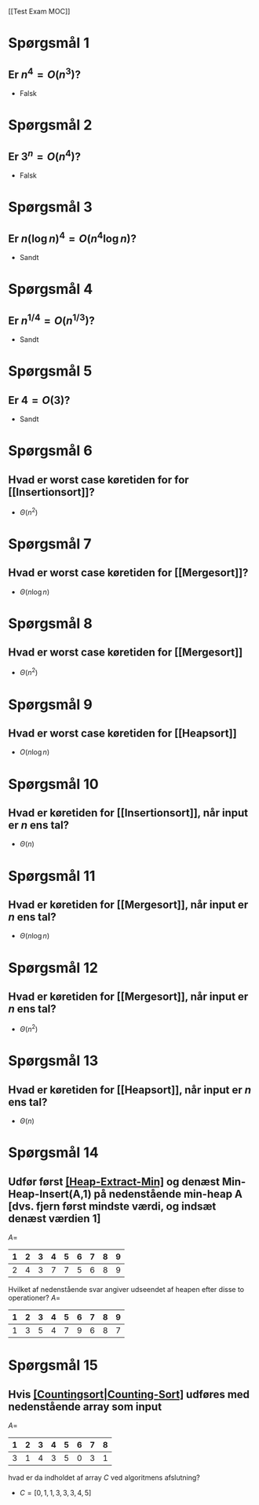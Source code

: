 [[Test Exam MOC]]

# Spørgsmål 1
## Er $n^4=O(n^3)$?
- Falsk

# Spørgsmål 2
## Er $3^n=O(n^4)$?
- Falsk

# Spørgsmål 3
## Er $n(\log n)^4 = O(n^4 \log n)$?
- Sandt

# Spørgsmål 4
## Er $n^{1/4} = O(n^{1/3})$?
- Sandt

# Spørgsmål 5
## Er $4=O(3)$?
- Sandt

# Spørgsmål 6
## Hvad er worst case køretiden for for [[Insertionsort]]?
- $\Theta(n^2)$

# Spørgsmål 7
## Hvad er worst case køretiden for [[Mergesort]]?
- $\Theta(n\log n)$

# Spørgsmål 8
## Hvad er worst case køretiden for [[Mergesort]]
- $\Theta(n^2)$

# Spørgsmål 9
## Hvad er worst case køretiden for [[Heapsort]]
- $O(n \log n)$

# Spørgsmål 10
## Hvad er køretiden for [[Insertionsort]], når input er $n$ ens tal?
- $\Theta(n)$

# Spørgsmål 11
## Hvad er køretiden for [[Mergesort]], når input er $n$ ens tal?
- $\Theta(n \log n)$

# Spørgsmål 12
## Hvad er køretiden for [[Mergesort]], når input er $n$ ens tal?
- $\Theta(n^2)$

# Spørgsmål 13
## Hvad er køretiden for [[Heapsort]], når input er $n$ ens tal?
- $\Theta(n)$

# Spørgsmål 14
## Udfør først [[Heap-Extract-Min]](A) og denæst Min-Heap-Insert(A,1) på nedenstående min-heap A [dvs. fjern først mindste værdi, og indsæt denæst værdien 1]

$A =$

|1|2|3|4|5|6|7|8|9|
|-|-|-|-|-|-|-|-|-|
|2|4|3|7|7|5|6|8|9|

Hvilket af nedenstående svar angiver udseendet af heapen efter disse to operationer?
$A =$

|1|2|3|4|5|6|7|8|9|
|-|-|-|-|-|-|-|-|-|
|1|3|5|4|7|9|6|8|7|

# Spørgsmål 15
## Hvis [[Countingsort|Counting-Sort]](A,B,6) udføres med nedenstående array som input

$A =$

|1|2|3|4|5|6|7|8|
|-|-|-|-|-|-|-|-|
|3|1|4|3|5|0|3|1|

hvad er da indholdet af array $C$ ved algoritmens afslutning?
- $C=[0,1,1,3,3,3,4,5]$
